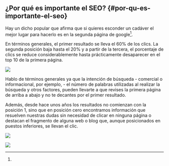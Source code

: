 ## ¿Por qué es importante el SEO? {#por-qu-es-importante-el-seo}

Hay un dicho popular que afirma que si quieres esconder un cadáver el mejor lugar para hacerlo es en la segunda página de google[^a].

En términos generales, el primer resultado se lleva el 60% de los clics. La segunda posición baja hasta el 20% y a partir de la tercera, el porcentaje de clics se reduce considerablemente hasta prácticamente desaparecer en el top 10 de la primera página.

![](images/image34.png)

Hablo de términos generales ya que la intención de búsqueda - comercial o informacional, por ejemplo, - el número de palabras utilizadas al realizar la búsqueda y otros factores, pueden llevarte a que revises la primera página de arriba a abajo y no te decantes por el primer resultado.

Además, desde hace unos años los resultados no comienzan con la posición 1, sino que en posición cero encontramos información que resuelven nuestras dudas sin necesidad de clicar en ninguna página o destacan el fragmento de alguna web o blog que, aunque posicionados en puestos inferiores, se llevan el clic.

![](images/image36.png)

![](images/image35.png)

[^a]: